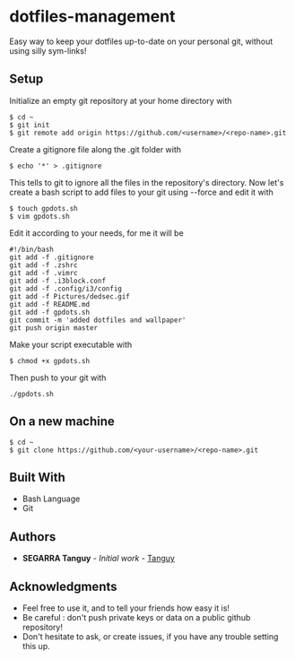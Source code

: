 # dotfiles-management

Easy way to keep your dotfiles up-to-date on your personal git, without using silly sym-links!

## Setup

Initialize an empty git repository at your home directory with

```
$ cd ~
$ git init
$ git remote add origin https://github.com/<username>/<repo-name>.git
```

Create a gitignore file along the .git folder with

```
$ echo '*' > .gitignore
```

This tells to git to ignore all the files in the repository's directory.
Now let's create a bash script to add files to your git using --force and edit it with

```
$ touch gpdots.sh
$ vim gpdots.sh
```

Edit it according to your needs, for me it will be 

```
#!/bin/bash
git add -f .gitignore
git add -f .zshrc
git add -f .vimrc
git add -f .i3block.conf
git add -f .config/i3/config
git add -f Pictures/dedsec.gif
git add -f README.md
git add -f gpdots.sh
git commit -m 'added dotfiles and wallpaper'
git push origin master
```

Make your script executable with

```
$ chmod +x gpdots.sh
```

Then push to your git with

```
./gpdots.sh
```

## On a new machine

```
$ cd ~
$ git clone https://github.com/<your-username>/<repo-name>.git
```

## Built With

* Bash Language
* Git

## Authors

* **SEGARRA Tanguy** - *Initial work* - [Tanguy](https://github.com/tanguysegarra/)

## Acknowledgments

* Feel free to use it, and to tell your friends how easy it is!
* Be careful : don't push private keys or data on a public github repository!
* Don't hesitate to ask, or create issues, if you have any trouble setting this up.
